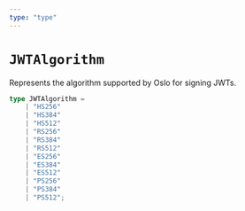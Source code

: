 ```yaml
---
type: "type"
---
```


# `JWTAlgorithm`

Represents the algorithm supported by Oslo for signing JWTs.

```ts
type JWTAlgorithm =
	| "HS256"
	| "HS384"
	| "HS512"
	| "RS256"
	| "RS384"
	| "RS512"
	| "ES256"
	| "ES384"
	| "ES512"
	| "PS256"
	| "PS384"
	| "PS512";
```

